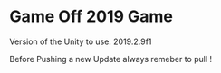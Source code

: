 # **Game Off 2019 Game**
Version of the Unity to use: 2019.2.9f1

Before Pushing a new Update always remeber to pull !